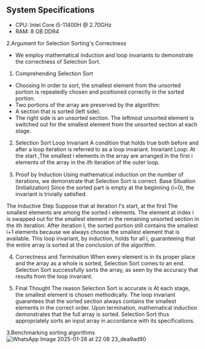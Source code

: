 ## System Specifications
- CPU: Intel Core i5-11400H @ 2.70GHz
- RAM: 8 GB DDR4  

2.Argument for Selection Sorting's Correctness
- We employ mathematical induction and loop invariants to demonstrate the correctness of Selection Sort.

1. Comprehending Selection Sort 
- Choosing In order to sort, the smallest element from the unsorted portion is repeatedly chosen and positioned correctly in the sorted portion. 
- Two portions of the array are preserved by the algorithm: 
- A section that is sorted (left side). 
- The right side is an unsorted section. 
The leftmost unsorted element is switched out for the smallest element from the unsorted section at each stage.

2. Selection Sort Loop Invariant 
A condition that holds true both before and after a loop iteration is referred to as a loop invariant. 
Invariant Loop: 
At the start ,The smallest i elements in the array are arranged in the first i elements of the array in the 𝑖𝑡h iteration of the outer loop.

3. Proof by Induction
Using mathematical induction on the number of iterations, we demonstrate that Selection Sort is correct.
Base Situation (Initialization) 
Since the sorted part is empty at the beginning (i=0), the invariant is trivially satisfied. 

The Inductive Step 
Suppose that at iteration I's start,  at the first 
The smallest elements are among the sorted i elements. 
The element at index i is swapped out for the smallest element in the remaining unsorted section in the ith iteration. 
After iteration I, the sorted portion still contains the smallest i+1 elements because we always choose the smallest element that is available. 
This loop invariant, by induction, holds for all i, guaranteeing that the entire array is sorted at the conclusion of the algorithm.

4. Correctness and Termination
When every element is in its proper place and the array as a whole is sorted, Selection Sort comes to an end. Selection Sort successfully sorts the array, as seen by the accuracy that results from the loop invariant.

5. Final Thought
The reason Selection Sort is accurate is
At each stage, the smallest element is chosen methodically.
The loop invariant guarantees that the sorted section always contains the smallest elements in the correct order.
Upon termination, mathematical induction demonstrates that the full array is sorted.
Selection Sort thus appropriately sorts an input array in accordance with its specifications.

3.Benchmarking sorting algorithms
![WhatsApp Image 2025-01-28 at 22 08 23_dea9ad90](https://github.com/user-attachments/assets/84207424-b0d9-47e8-8cea-cf1d67a73331)
